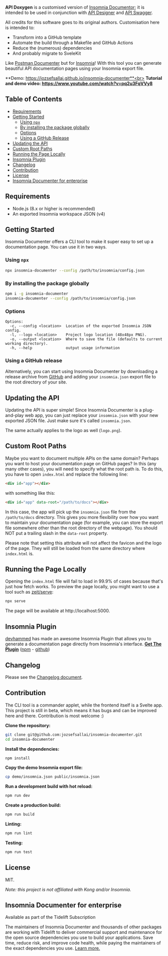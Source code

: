 
**API Doxygen** is a customised version of [Insomnia Documentor][insdocu]; it is intended to be used in conjunction with
[API Designer][api-designer] and [API Swagger][api-swagger].

All credits for this software goes to its original authors. Customisation here is intended to:

  - Transform into a GitHub template
  - Automate the build through a Makefile and GitHub Actions
  - Reduce the (numerous) dependencies
  - And probably migrate to SveleKit


Like [Postman Documenter](https://www.getpostman.com/api-documentation-generator) but for [Insomnia](https://insomnia.rest)! With this tool you can generate beautiful API documentation pages using your Insomnia export file.



**Demo: https://jozsefsallai.github.io/insomnia-documenter**<br>
**Tutorial and demo video: https://www.youtube.com/watch?v=pq2u3FqVVy8**

## Table of Contents

- [Requirements](#requirements)
- [Getting Started](#getting-started)
  - [Using `npx`](#using-npx)
  - [By installing the package globally](#by-installing-the-package-globally)
  - [Options](#options)
  - [Using a GitHub Release](#using-a-github-release)
- [Updating the API](#updating-the-api)
- [Custom Root Paths](#custom-root-paths)
- [Running the Page Locally](#running-the-page-locally)
- [Insomnia Plugin](#insomnia-plugin)
- [Changelog](#changelog)
- [Contribution](#contribution)
- [License](#license)
- [Insomnia Documenter for enterprise](#insomnia-documenter-for-enterprise)

## Requirements
  * Node.js (8.x or higher is recommended)
  * An exported Insomnia workspace JSON (v4)

## Getting Started

Insomnia Documenter offers a CLI tool to make it super easy to set up a documentation page. You can use it in two ways.

### Using `npx`

```sh
npx insomnia-documenter --config /path/to/insomnia/config.json
```

### By installing the package globally

```sh
npm i -g insomnia-documenter
insomnia-documenter --config /path/to/insomnia/config.json
```

### Options

```
Options:
  -c, --config <location>  Location of the exported Insomnia JSON config.
  -l, --logo <location>    Project logo location (48x48px PNG).
  -o, --output <location>  Where to save the file (defaults to current working directory).
  -h, --help               output usage information
```

### Using a GitHub release

Alternatively, you can start using Insomnia Documenter by downloading a release archive from [GitHub](https://github.com/jozsefsallai/insomnia-documenter/releases) and adding your `insomnia.json` export file to the root directory of your site.

## Updating the API

Updating the API is super simple! Since Insomnia Documenter is a plug-and-play web app, you can just replace your `insomnia.json` with your new exported JSON file. Just make sure it's called `insomnia.json`.

The same actually applies to the logo as well (`logo.png`).

## Custom Root Paths

Maybe you want to document multiple APIs on the same domain? Perhaps you want to host your documentation page on GitHub pages? In this (any many other cases), you will need to specify what the root path is. To do this, you have to open `index.html` and replace the following line:

```html
<div id="app"></div>
```

with something like this:

```html
<div id="app" data-root="/path/to/docs"></div>
```

In this case, the app will pick up the `insomnia.json` file from the `/path/to/docs` directory. This gives you more flexibility over how you want to maintain your documentation page (for example, you can store the export file somewhere other than the root directory of the webpage). You should NOT put a trailing slash in the `data-root` property.

Please note that setting this attribute will not affect the favicon and the logo of the page. They will still be loaded from the same directory where `index.html` is.

## Running the Page Locally

Opening the `index.html` file will fail to load in 99.9% of cases because that's just how fetch works. To preview the page locally, you might want to use a tool such as [zeit/serve](https://github.com/zeit/serve):

```sh
npx serve
```

The page will be available at http://localhost:5000.

## Insomnia Plugin

[devhammed](https://github.com/devhammed) has made an awesome Insomnia Plugin that allows you to generate a documentation page directly from Insomnia's interface. **[Get The Plugin](https://insomnia.rest/plugins/insomnia-plugin-documenter)** ([npm](https://www.npmjs.com/package/insomnia-plugin-documenter) - [github](https://github.com/devhammed/insomnia-plugin-documenter))

## Changelog

Please see the [Changelog document](https://github.com/jozsefsallai/insomnia-documenter/blob/master/CHANGELOG.md).

## Contribution

The CLI tool is a commander applet, while the frontend itself is a Svelte app. This project is still in beta, which means it has bugs and can be improved here and there. Contribution is most welcome :)

**Clone the repository:**

```sh
git clone git@github.com:jozsefsallai/insomnia-documenter.git
cd insomnia-documenter
```

**Install the dependencies:**

```sh
npm install
```

**Copy the demo Insomnia export file:**

```sh
cp demo/insomnia.json public/insomnia.json
```

**Run a development build with hot reload:**

```sh
npm run dev
```

**Create a production build:**

```sh
npm run build
```

**Linting:**

```sh
npm run lint
```

**Testing:**
```sh
npm run test
```

## License

MIT.

*Note: this project is not affiliated with Kong and/or Insomnia.*

## Insomnia Documenter for enterprise

Available as part of the Tidelift Subscription

The maintainers of Insomnia Documenter and thousands of other packages are working with Tidelift to deliver commercial support and maintenance for the open source dependencies you use to build your applications. Save time, reduce risk, and improve code health, while paying the maintainers of the exact dependencies you use. [Learn more.](https://tidelift.com/subscription/pkg/npm-insomnia-documenter?utm_source=npm-insomnia-documenter&utm_medium=referral&utm_campaign=enterprise&utm_term=repo)

[insdocu]:      https://github.com/jozsefsallai/insomnia-documenter
[api-designer]: https://github.com/ISLEcode/API-Designer
[api-doxygen]:  https://github.com/ISLEcode/API-Doxygen
[api-swagger]:  https://github.com/ISLEcode/API-Swagger
